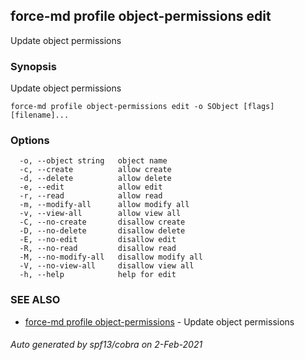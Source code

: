 ## force-md profile object-permissions edit

Update object permissions

### Synopsis

Update object permissions

```
force-md profile object-permissions edit -o SObject [flags] [filename]...
```

### Options

```
  -o, --object string   object name
  -c, --create          allow create
  -d, --delete          allow delete
  -e, --edit            allow edit
  -r, --read            allow read
  -m, --modify-all      allow modify all
  -v, --view-all        allow view all
  -C, --no-create       disallow create
  -D, --no-delete       disallow delete
  -E, --no-edit         disallow edit
  -R, --no-read         disallow read
  -M, --no-modify-all   disallow modify all
  -V, --no-view-all     disallow view all
  -h, --help            help for edit
```

### SEE ALSO

* [force-md profile object-permissions](force-md_profile_object-permissions.md)	 - Update object permissions

###### Auto generated by spf13/cobra on 2-Feb-2021
